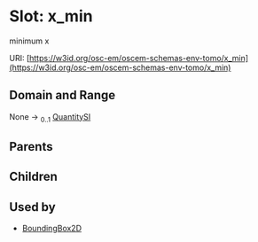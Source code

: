 
# Slot: x_min

minimum x

URI: [https://w3id.org/osc-em/oscem-schemas-env-tomo/x_min](https://w3id.org/osc-em/oscem-schemas-env-tomo/x_min)


## Domain and Range

None &#8594;  <sub>0..1</sub> [QuantitySI](QuantitySI.md)

## Parents


## Children


## Used by

 * [BoundingBox2D](BoundingBox2D.md)
